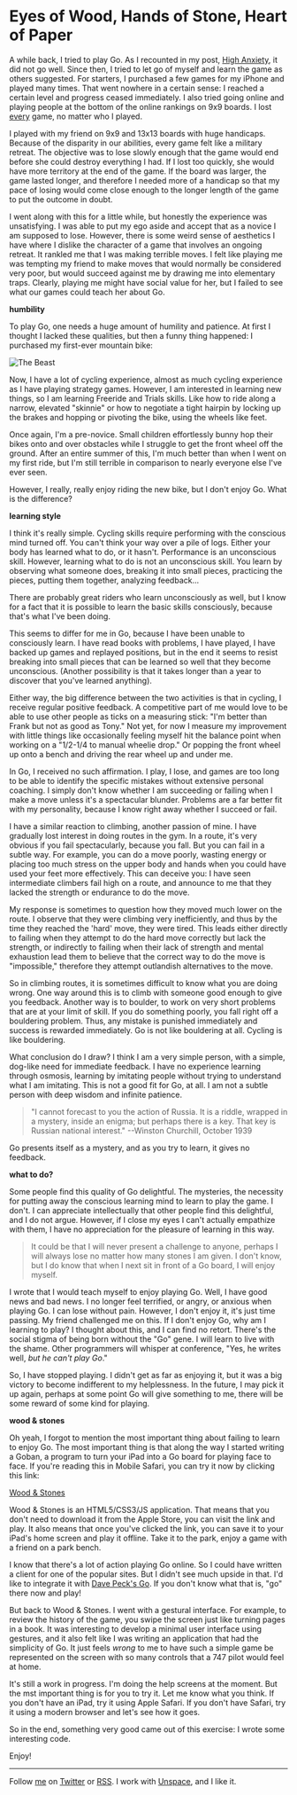 Eyes of Wood, Hands of Stone, Heart of Paper
===

A while back, I tried to play Go. As I recounted in my post, [High Anxiety][anxiety], it did not go well. Since then, I tried to let go of myself and learn the game as others suggested. For starters, I purchased a few games for my iPhone and played many times. That went nowhere in a certain sense: I reached a certain level and progress ceased immediately. I also tried going online and playing people at the bottom of the online rankings on 9x9 boards. I lost <u>every</u> game, no matter who I played.

I played with my friend on 9x9 and 13x13 boards with huge handicaps. Because of the disparity in our abilities, every game felt like a military retreat. The objective was to lose slowly enough that the game would end before she could destroy everything I had. If I lost too quickly, she would have more territory at the end of the game. If the board was larger, the game lasted longer, and therefore I needed more of a handicap so that my pace of losing would come close enough to the longer length of the game to put the outcome in doubt.

I went along with this for a little while, but honestly the experience was unsatisfying. I was able to put my ego aside and accept that as a novice I am supposed to lose. However, there is some weird sense of aesthetics I have where I dislike the character of a game that involves an ongoing retreat. It rankled me that I was making terrible moves. I felt like playing me was tempting my friend to make moves that would normally be considered very poor, but would succeed against me by drawing me into elementary traps. Clearly, playing me might have social value for her, but I failed to see what our games could teach her about Go.

**humbility**

To play Go, one needs a huge amount of humility and patience. At first I thought I lacked these qualities, but then a funny thing happened: I purchased my first-ever mountain bike:

![The Beast](http://farm5.static.flickr.com/4098/4867335146_a234ce7f83_d.jpg)

Now, I have a lot of cycling experience, almost as much cycling experience as I have playing strategy games. However, I am interested in learning new things, so I am learning Freeride and Trials skills. Like how to ride along a narrow, elevated "skinnie" or how to negotiate a tight hairpin by locking up the brakes and hopping or pivoting the bike, using the wheels like feet.

Once again, I'm a pre-novice. Small children effortlessly bunny hop their bikes onto and over obstacles while I struggle to get the front wheel off the ground. After an entire summer of this, I'm much better than when I went on my first ride, but I'm still terrible in comparison to nearly everyone else I've ever seen.

However, I really, really enjoy riding the new bike, but I don't enjoy Go. What is the difference?

**learning style**

I think it's really simple. Cycling skills require performing with the conscious mind turned off. You can't think your way over a pile of logs. Either your body has learned what to do, or it hasn't. Performance is an unconscious skill. However, learning what to do is not an unconscious skill. You learn by observing what someone does, breaking it into small pieces, practicing the pieces, putting them together, analyzing feedback...

There are probably great riders who learn unconsciously as well, but I know for a fact that it is possible to learn the basic skills consciously, because that's what I've been doing.

This seems to differ for me in Go, because I have been unable to consciously learn. I have read books with problems, I have played, I have backed up games and replayed positions, but in the end it seems to resist breaking into small pieces that can be learned so well that they become unconscious. (Another possibility is that it takes longer than a year to discover that you've learned anything).

Either way, the big difference between the two activities is that in cycling, I receive regular positive feedback. A competitive part of me would love to be able to use other people as ticks on a measuring stick: "I'm better than Frank but not as good as Tony." Not yet, for now I measure my improvement with little things like occasionally feeling myself hit the balance point when working on a "1/2-1/4 to manual wheelie drop." Or popping the front wheel up onto a bench and driving the rear wheel up and under me.

In Go, I received no such affirmation. I play, I lose, and games are too long to be able to identify the specific mistakes without extensive personal coaching. I simply don't know whether I am succeeding or failing when I make a move unless it's a spectacular blunder. Problems are a far better fit with my personality, because I know right away whether I succeed or fail.

I have a similar reaction to climbing, another passion of mine. I have gradually lost interest in doing routes in the gym. In a route, it's very obvious if you fail spectacularly, because you fall. But you can fail in a subtle way. For example, you can do a move poorly, wasting energy or placing too much stress on the upper body and hands when you could have used your feet more effectively. This can deceive you: I have seen intermediate climbers fail high on a route, and announce to me that they lacked the strength or endurance to do the move.

My response is sometimes to question how they moved much lower on the route. I observe that they were climbing very inefficiently, and thus by the time they reached the 'hard' move, they were tired. This leads either directly to failing when they attempt to do the hard move correctly but lack the strength, or indirectly to failing when their lack of strength and mental exhaustion lead them to believe that the correct way to do the move is "impossible," therefore they attempt outlandish alternatives to the move.

So in climbing routes, it is sometimes difficult to know what you are doing wrong. One way around this is to climb with someone good enough to give you feedback. Another way is to boulder, to work on very short problems that are at your limit of skill. If you do something poorly, you fall right off a bouldering problem. Thus, any mistake is punished immediately and success is rewarded immediately. Go is not like bouldering at all. Cycling is like bouldering.

What conclusion do I draw? I think I am a very simple person, with a simple, dog-like need for immediate feedback. I have no experience learning through osmosis, learning by imitating people without trying to understand what I am imitating. This is not a good fit for Go, at all. I am not a subtle person with deep wisdom and infinite patience.

> "I cannot forecast to you the action of Russia. It is a riddle, wrapped in a mystery, inside an enigma; but perhaps there is a key. That key is Russian national interest." --Winston Churchill, October 1939

Go presents itself as a mystery, and as you try to learn, it gives no feedback.

**what to do?**

Some people find this quality of Go delightful. The mysteries, the necessity for putting away the conscious learning mind to learn to play the game. I don't. I can appreciate intellectually that other people find this delightful, and I do not argue. However, if I close my eyes I can't actually empathize with them, I have no appreciation for the pleasure of learning in this way.

> It could be that I will never present a challenge to anyone, perhaps I will always lose no matter how many stones I am given. I don't know, but I do know that when I next sit in front of a Go board, I will enjoy myself. 

I wrote that I would teach myself to enjoy playing Go. Well, I have good news and bad news. I no longer feel terrified, or angry, or anxious when playing Go. I can lose without pain. However, I don't enjoy it, it's just time passing. My friend challenged me on this. If I don't enjoy Go, why am I learning to play? I thought about this, and I can find no retort. There's the social stigma of being born without the "Go" gene. I will learn to live with the shame. Other programmers will whisper at conference, "Yes, he writes well, *but he can't play Go*."

So, I have stopped playing. I didn't get as far as enjoying it, but it was a big victory to become indifferent to my helplessness. In the future, I may pick it up again, perhaps at some point Go will give something to me, there will be some reward of some kind for playing.

**wood & stones**

Oh yeah, I forgot to mention the most important thing about failing to learn to enjoy Go. The most important thing is that along the way I started writing a Goban, a program to turn your iPad into a Go board for playing face to face. If you're reading this in Mobile Safari, you can try it now by clicking this link:

[Wood & Stones][ws]

Wood & Stones is an HTML5/CSS3/JS application. That means that you don't need to download it from the Apple Store, you can visit the link and play. It also means that once you've clicked the link, you can save it to your iPad's home screen and play it offline. Take it to the park, enjoy a game with a friend on a park bench.

I know that there's a lot of action playing Go online. So I could have written a client for one of the popular sites. But I didn't see much upside in that. I'd like to integrate it with [Dave Peck's Go][peck]. If you don't know what that is, "go" there now and play!

But back to Wood & Stones. I went with a gestural interface. For example, to review the history of the game, you swipe the screen just like turning pages in a book. It was interesting to develop a minimal user interface using gestures, and it also felt like I was writing an application that had the simplicity of Go. It just feels *wrong* to me to have such a simple game be represented on the screen with so many controls that a 747 pilot would feel at home.

It's still a work in progress. I'm doing the help screens at the moment. But the mst important thing is for you to try it. Let me know what you think. If you don't have an iPad, try it using Apple Safari. If you don't have Safari, try it using a modern browser and let's see how it goes.

So in the end, something very good came out of this exercise: I wrote some interesting code.

Enjoy!

----
	
Follow [me](http://reginald.braythwayt.com) on [Twitter](http://twitter.com/raganwald) or [RSS](http://feeds.feedburner.com/raganwald "raganwald's rss feed"). I work with [Unspace](http://unspace.ca), and I like it.

[anxiety]: http://github.com/raganwald/homoiconic/blob/master/2009-10-20/high_anxiety.md#readme
[ws]: http://raganwald.github.com/wood_and_stones
[peck]: http://github.com/davepeck/appengine-go